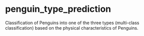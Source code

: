 # penguin_type_prediction
Classification of Penguins into one of the three types (multi-class classification) based on the physical characteristics of Penguins.

